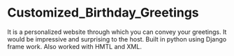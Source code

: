 # Customized_Birthday_Greetings
It is a personalized website through which you can convey your greetings.
It would be impressive and surprising to the host.
Built in python using Django frame work.
Also worked with HMTL and XML.
